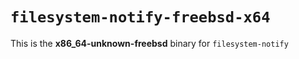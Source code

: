 # `filesystem-notify-freebsd-x64`

This is the **x86_64-unknown-freebsd** binary for `filesystem-notify`
